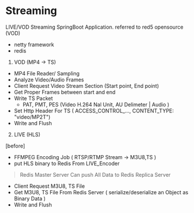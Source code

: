 # Streaming
LIVE/VOD Streaming SpringBoot Application. 
referred to red5 opensource (VOD)
+ netty framework
+ redis

1) VOD (MP4 -> TS)

- MP4 File Reader/ Sampling
- Analyze Video/Audio Frames
- Client Request Video Stream Section (Start point, End point)
- Get Proper Frames between start and end
- Write TS Packet 
  - PAT, PMT, PES (Video H.264 Nal Unit, AU Delimeter | Audio )
- Set Http Header For TS ( ACCESS_CONTROL_..., CONTENT_TYPE: "video/MP2T")
- Write and Flush


2) LIVE (HLS)

[before]
- FFMPEG Encoding Job ( RTSP/RTMP Stream -> M3U8,TS )
- put HLS binary to Redis
From LIVE_Encoder

> Redis Master Server Can push All Data to Redis Replica Server

- Client Request M3U8, TS File
- Get M3U8, TS File From Redis Server ( serialize/deserialize an Object as Binary Data )
- Write and Flush 
